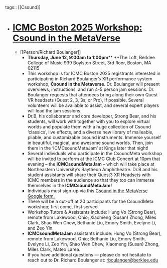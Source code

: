 tags:: [[Csound]]

- # [ICMC Boston 2025 Workshop: Csound in the MetaVerse](https://icmc2025.sites.northeastern.edu/workshops/#ws1)
	- [[Person/Richard Boulanger]]
		- **Thursday, June 12, 9:00am to 1:00pm****
		  **The Loft, Berklee College of Music
		  939 Boylston Street, 3rd floor, Boston, MA 02115
		- This workshop is for ICMC Boston 2025 registrants interested in participating in Richard Boulanger’s XR performance system workshop, **Csound in the Metaverse**. Dr. Boulanger will present overviews, instructions, and run 4-5 person jam sessions. Dr. Boulanger requests that attendees bring along their own Quest VR headsets (Quest 2, 3, 3s, or Pro), If possible. Several volunteers will be available to assist, and several expert players will lead the jam sessions.
		- Dr.B, his collaborator and core developer, Strong Bear, and his students, will work with together with you to explore virtual worlds and populate them with a huge collection of Csound ‘classics’, live effects, and a diverse new library of malleable, pliable, and customizable csound instruments. Immerse yourself in beautiful, magical, and awesome sound worlds. Then, join them in the ‘ICMCsoundMetaJam’ at Kings later that night!
		- Several individuals who participate in the CsoundMeta workshop will be invited to perform at the ICMC Club Concert at 10pm that evening – the **ICMCsoundMetaJam** – which will take place at Northeastern University’s Raytheon Amphitheatre. Dr.B and his student assistants will share their Quest3 XR Headsets with ICMC members in the audience so that they too can immerse themselves in the **ICMCsoundMetaJam!**
		- Individuals must sign-up via this [Csound in the MetaVerse Google form.](https://forms.gle/tediXRp8JfvzDJbu9)
		- There will be a cut-off at 20 participants for the CsoundMeta workshop; first come, first served.
		- Workshop Tutors & Assistants include: Hung Vo (Strong Bear), remote from Lakewood, Ohio; Xiaomeng (Susan) Zhong, Miles Clark, Shao Wen Chew, Bethanie Liu, Emory Smith, Evelyne Li, and Zeo Yin.
		- **ICMCsoundMetaJam** assistants include: Hung Vo (Strong Bear), remote from Lakewood, Ohio; Bethanie Liu, Emory Smith, Evelyne Li, Zeo Yin, Shao Wen Chew, Xiaomeng (Susan) Zhong, Miles Clark, Mateo Larea.
		- If you have additional questions — please do not hesitate to reach out to Dr. Richard Boulanger at: [rboulanger@berklee.edu](mailto:rboulanger@berklee.edu)